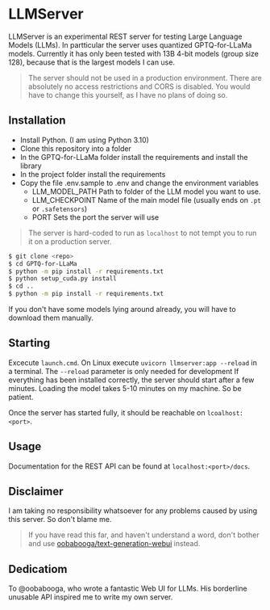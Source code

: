 # LLMServer
LLMServer is an experimental REST server for testing Large Language Models (LLMs). In partticular the server uses quantized GPTQ-for-LLaMa models. Currently it has only been tested with 13B 4-bit models (group size 128), because that is the largest models I can use.

> The server should not be used in a production environment. There are absolutely no access restrictions and CORS is disabled. You would have to change this yourself, as I have no plans of doing so.

## Installation
* Install Python. (I am using Python 3.10)
* Clone this repository into a folder
* In the GPTQ-for-LLaMa folder install the requirements and install the library
* In the project folder install the requirements
* Copy the file .env.sample to .env and change the environment variables
    * LLM_MODEL_PATH Path to folder of the LLM model you want to use.
    * LLM_CHECKPOINT Name of the main model file (usually ends on `.pt` or `.safetensors`)
    * PORT Sets the port the server will use

> The server is hard-coded to run as `localhost` to not tempt you to run it on a production server.

```bash
$ git clone <repo>
$ cd GPTQ-for-LLaMa
$ python -m pip install -r requirements.txt
$ python setup_cuda.py install
$ cd ..
$ python -m pip install -r requirements.txt
```

If you don't have some models lying around already, you will have to download them manually.

## Starting
Excecute `launch.cmd`.
On Linux execute `uvicorn llmserver:app --reload` in a terminal.
The `--reload` parameter is only needed for development
If everything has been installed correctly, the server should start after a few minutes. Loading the model takes 5-10 minutes on my machine. So be patient.

Once the server has started fully, it should be reachable on `lcoalhost:<port>`.

## Usage
Documentation for the REST API can be found at `localhost:<port>/docs`.


## Disclaimer
I am taking no responsibility whatsoever for any problems caused by using this server. So don't blame me.

> If you have read this far, and haven't understand a word, don't bother and use [oobabooga/text-generation-webui](https://github.com/oobabooga/text-generation-webui) instead.

## Dedicatiom
To @oobabooga, who wrote a fantastic Web UI for LLMs. His borderline unusable API inspired me to write my own server.